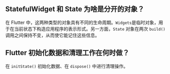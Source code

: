 ## StatefulWidget 和 State 为啥是分开的对象？

在 Flutter 中，这两种类型的对象具有不同的生命周期。`Widgets`是临时对象，用于在当前状态下构造应用程序的表示形式。另一方面，`State` 对象在两次 `build()` 调用之间保持不变，从而使它能记住这些信息。

## Flutter 初始化数据和清理工作在何时做？

在 `initState()`  初始化数据、在 `dispose()` 中进行清理操作。



